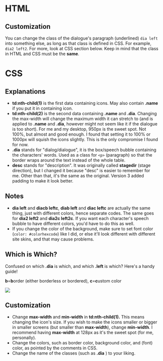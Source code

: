 # HTML

## Customization
You can change the class of the dialogue's paragraph (underlined) `dia left` into something else, as long as that class is defined in CSS. For example, `dia2 left2`. For more, look at CSS section below. Keep in mind that the class in HTML and CSS must be the **same**.

# CSS

## Explanations

- **td:nth-child(1)** is the first data containing icons. May also contain **.name** if you put it in <td> containing icon.
- **td:nth-child(2)** is the second data containing **.name** and **.dia**. Changing the max-width will change the maximum width it can stretch to (and is applied to **.name** and **.dia**, however might not seem like it if the dialogue is too short). For me and my desktop, 950px is the sweet spot. Not 100%, but almost and good enough. I found that setting it to 100% or 1000px will squish the icons slightly. This is the only compromise I found for now.
- **.dia** stands for "dialog/dialogue", it is the box/speech bubble containing the characters' words. Used as a class for `<p>` (paragraph) so that the border wraps around the text instead of the whole table.
- **desc** stands for "description". It was originally called **stagedir** (stage direction), but I changed it because "desc" is easier to remember for me. Other than that, it's the same as the original. Version 3 added padding to make it look better.
  
 ## Notes
 - **dia left** and **diacb leftc**, **diab left** and **diac leftc** are actually the same thing, just with different colors, hence separate codes. The same goes for **dia2 left2** and **dia2c left2c**. If you want each character's speech bubble to have different colors, you'd have to do this as well.
- If you change the color of the background, make sure to set font color (`color: #colorhexcode`) like I did, or else it'll look different with different site skins, and that may cause problems.
  
 ## Which is Which?
  
 Confused on which **.dia** is which, and which **.left** is which? Here's a handy guide!
  
 **b**=**b**order (either borderless or bordered), **c**=**c**ustom color
  
  <img src="https://github.com/Clover-Zero/ao3-dialogue/blob/main/Explanation%20Image.png?raw=true">
  
 ## Customization
- Change **max-width** and **min-width** in **td:nth-child(1).** This means changing the icon's size. If you wish to make the icons smaller or bigger in smaller screens (but smaller than **max-width**), change **min-width**. I recommend having **max-width** at 128px as it's the sweet spot (for me, personally).
- Change the colors, such as border color, background color, and (font) color, as pointed by the comments in CSS.
- Change the name of the classes (such as **.dia** ) to your liking.
